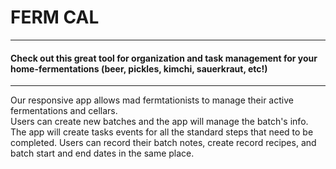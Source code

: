 # FERM CAL
___
#### Check out this great tool for organization and task management for your home-fermentations (beer, pickles, kimchi, sauerkraut, etc!)
---
Our responsive app allows mad fermtationists to manage their active fermentations and cellars.  
Users can create new batches and the app will manage the batch's info. The app will create tasks events for all the standard steps that need to be completed. Users can record their batch notes, create record recipes, and batch start and end dates in the same place.  

